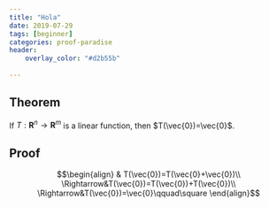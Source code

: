 ```yaml
---
title: "Hola"
date: 2019-07-29
tags: [beginner]
categories: proof-paradise
header:
    overlay_color: "#d2b55b"
    
---
```


## Theorem

If $T:\mathbf{R}^n\rightarrow\mathbf{R}^m$ is a linear function, then $T(\vec{0})=\vec{0}$.

<!--more-->

## Proof

$$\begin{align}
& T(\vec{0})=T(\vec{0}+\vec{0})\\
\Rightarrow&T(\vec{0})=T(\vec{0})+T(\vec{0})\\
\Rightarrow&T(\vec{0})=\vec{0}\qquad\square
\end{align}$$

